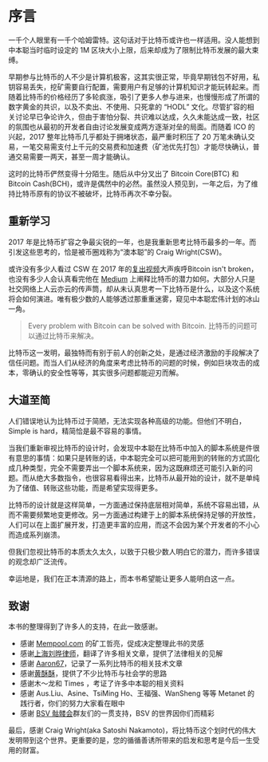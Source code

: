 # 序言

一千个人眼里有一千个哈姆雷特。这句话对于比特币或许也一样适用。没人能想到中本聪当时临时设定的 1M 区块大小上限，后来却成为了限制比特币发展的最大束缚。

早期参与比特币的人不少是计算机极客，这其实很正常，毕竟早期钱包不好用，私钥容易丢失，挖矿需要自行配置，需要用户有足够的计算机知识才能玩转起来。而随着比特币的价格经历了多轮疯涨，吸引了更多人参与进来，也慢慢形成了所谓的数字黄金的共识，以及不卖出、不使用、只死拿的 “HODL” 文化。尽管扩容的相关讨论早已争论许久，但由于害怕分裂、共识难以达成，久久未能达成一致，社区的氛围也从最初的开发者自由讨论发展变成两方逐渐对垒的局面。而随着 ICO 的兴起，2017 整年比特币几乎都处于拥堵状态，最严重时积压了 20 万笔未确认交易，一笔交易需支付上千元的交易费和加速费（矿池优先打包）才能尽快确认，普通交易需要一两天，甚至一周才能确认。

这时的比特币俨然变得十分陌生。随后从中分叉出了 Bitcoin Core(BTC) 和 Bitcoin Cash(BCH)，或许是偶然中的必然。虽然没人预见到，一年之后，为了维持比特币原有的协议不被破坏，比特币再次不幸分裂。



## 重新学习

2017 年是比特币扩容之争最尖锐的一年，也是我重新思考比特币最多的一年。而引发这些思考的，恰是被币圈戏称为“澳本聪”的 Craig Wright(CSW)。

或许没有多少人看过 CSW 在 2017 年的[复出视频](https://www.youtube.com/watch?v=v1_gxvx_QGo)大声疾呼Bitcoin isn't broken，也没有多少人会认真看完他在 [Medium](https://medium.com/@craig_10243) 上阐释比特币的潜力如何。大部分人只是社交网络上人云亦云的传声筒，却从未认真思考一下比特币是什么，以及这个系统将会如何演进。唯有极少数的人能够透过那重重迷雾，窥见中本聪宏伟计划的冰山一角。

> Every problem with Bitcoin can be solved with Bitcoin.
> 比特币的问题可以通过比特币来解决。

比特币这一发明，最独特而有别于前人的创新之处，是通过经济激励的手段解决了信任问题。而当人们从经济的角度来考虑比特币的问题的时候，例如巨块攻击的成本，零确认的安全性等等，其实很多问题都能迎刃而解。

## 大道至简

人们错误地认为比特币过于简陋，无法实现各种高级的功能。但他们不明白，Simple is hard，精简恰是最不容易的事情。

当我们重新审视比特币的设计时，会发现中本聪在比特币中加入的脚本系统是件很有意思的事情：如果只是转账的话，中本聪完全可以把可能用到的转账的方式固化成几种类型，完全不需要弄出一个脚本系统来，因为这既麻烦还可能引入新的问题。而从绝大多数指令，也很容易看得出来，比特币从最开始的设计，就不是单纯为了储值、转账这些功能，而是希望实现得更多。

比特币的设计就是这样简单，一方面通过保持底层相对简单，系统不容易出错，从而不需要频繁地变更修改。另一方面通过构建于上的脚本系统保持足够的开放性，人们可以在上面扩展开发，打造更丰富的应用，而这不会因为某个开发者的不小心而造成系列崩溃。

但我们忽视比特币的本质太久太久，以致于只极少数人明白它的潜力，而许多错误的观念却广泛流传。

幸运地是，我们在正本清源的路上，而本书希望能让更多人能明白这一点。

## 致谢

本书的整理得到了许多人的支持，在此一致感谢。

* 感谢 [Mempool.com](http://mempool.com/) 的矿工哲亮，促成决定整理此书的灵感
* 感谢[上海刘晔律师](https://www.weibo.com/p/1005051768963455)，翻译了许多相关文章，提供了法律相关的见解
* 感谢 [Aaron67](https://aaron67.cc)，记录了一系列比特币的相关技术文章
* 感谢[黄酥酥](https://www.weibo.com/huanguncle)，提供了不少比特币与社会学的思路
* 感谢木～龙和 Times ，考证了许多中本聪的相关资料
* 感谢 Aus.Liu、Asine、TsiMing Ho、王福强、WanSheng 等等 Metanet 的践行者，你们的努力大家看在眼中
* 感谢 [BSV 骷髅会](https://svskull.club)群友们的一贯支持，BSV 的世界因你们而精彩

最后，感谢 Craig Wright(aka Satoshi Nakamoto)，将比特币这个划时代的伟大发明带到这个世界。更重要的是，您的循循善诱所带来的启发和思考是今后一生受用的财富。
